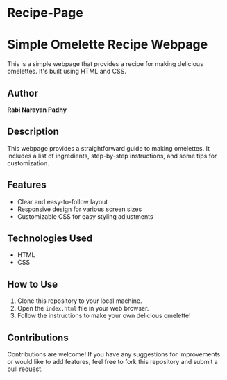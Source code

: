 # Recipe-Page

# Simple Omelette Recipe Webpage

This is a simple webpage that provides a recipe for making delicious omelettes. It's built using HTML and CSS.

## Author

**Rabi Narayan Padhy**

## Description

This webpage provides a straightforward guide to making omelettes. It includes a list of ingredients, step-by-step instructions, and some tips for customization.

## Features

- Clear and easy-to-follow layout
- Responsive design for various screen sizes
- Customizable CSS for easy styling adjustments

## Technologies Used

- HTML
- CSS

## How to Use

1. Clone this repository to your local machine.
2. Open the `index.html` file in your web browser.
3. Follow the instructions to make your own delicious omelette!

## Contributions

Contributions are welcome! If you have any suggestions for improvements or would like to add features, feel free to fork this repository and submit a pull request.

